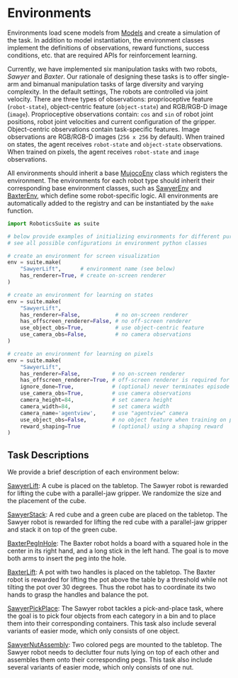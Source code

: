 Environments
============

Environments load scene models from [Models](../models) and create a simulation of the task. In addition to model instantiation, the environment classes implement the definitions of observations, reward functions, success conditions, etc. that are required APIs for reinforcement learning.

Currently, we have implemented six manipulation tasks with two robots, _Sawyer_ and _Baxter_. Our rationale of designing these tasks is to offer single-arm and bimanual manipulation tasks of large diversity and varying complexity. In the default settings, The robots are controlled via joint velocity. There are three types of observations: proprioceptive feature (`robot-state`), object-centric feature (`object-state`) and RGB/RGB-D image (`image`). Proprioceptive observations contain: `cos` and `sin` of robot joint positions, robot joint velocities and current configuration of the gripper. Object-centric observations contain task-specific features. Image observations are RGB/RGB-D images (`256 x 256` by default). When trained on states, the agent receives `robot-state` and `object-state` observations. When trained on pixels, the agent receives `robot-state` and `image` observations.

All environments should inherit a base [MujocoEnv](base.py) class which registers the environment. The environments for each robot type should inherit their corresponding base environment classes, such as [SawyerEnv](sawyer.py) and [BaxterEnv](baxter.py), which define some robot-specific logic. All environments are automatically added to the registry and can be instantiated by the `make` function.

```python
import RoboticsSuite as suite

# below provide examples of initializing environments for different purposes
# see all possible configurations in environment python classes

# create an environment for screen visualization
env = suite.make(
    "SawyerLift",      # environment name (see below)
    has_renderer=True, # create on-screen renderer
)

# create an environment for learning on states
env = suite.make(
    "SawyerLift",
    has_renderer=False,           # no on-screen renderer
    has_offscreen_renderer=False, # no off-screen renderer
    use_object_obs=True,          # use object-centric feature
    use_camera_obs=False,         # no camera observations
)

# create an environment for learning on pixels
env = suite.make(
    "SawyerLift",
    has_renderer=False,          # no on-screen renderer
    has_offscreen_renderer=True, # off-screen renderer is required for camera observations
    ignore_done=True,            # (optional) never terminates episode
    use_camera_obs=True,         # use camera observations
    camera_height=84,            # set camera height
    camera_width=84,             # set camera width
    camera_name='agentview',     # use "agentview" camera
    use_object_obs=False,        # no object feature when training on pixels
    reward_shaping=True          # (optional) using a shaping reward
)
```

Task Descriptions
-----------------

We provide a brief description of each environment below:

[SawyerLift](sawyer_lift.py): A cube is placed on the tabletop. The Sawyer robot is rewarded for lifting the cube with a parallel-jaw gripper. We randomize the size and the placement of the cube.

[SawyerStack](sawyer_stack.py): A red cube and a green cube are placed on the tabletop. The Sawyer robot is rewarded for lifting the red cube with a parallel-jaw gripper and stack it on top of the green cube.

[BaxterPegInHole](baxter_peg_in_hole.py): The Baxter robot holds a board with a squared hole in the center in its right hand, and a long stick in the left hand. The goal is to move both arms to insert the peg into the hole.

[BaxterLift](baxter_lift.py): A pot with two handles is placed on the tabletop. The Baxter robot is rewarded for lifting the pot above the table by a threshold while not tilting the pot over 30 degrees. Thus the robot has to coordinate its two hands to grasp the handles and balance the pot.

[SawyerPickPlace](sawyer_pick_place.py): The Sawyer robot tackles a pick-and-place task, where the goal is to pick four objects from each category in a bin and to place them into their corresponding containers. This task also include several variants of easier mode, which only consists of one object.

[SawyerNutAssembly](sawyer_nut_assembly.py): Two colored pegs are mounted to the tabletop. The Sawyer robot needs to declutter four nuts lying on top of each other and assembles them onto their corresponding pegs. This task also include several variants of easier mode, which only consists of one nut.

